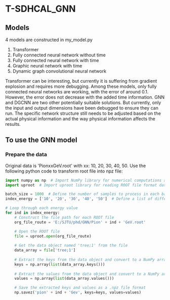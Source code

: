 # T-SDHCAL_GNN

## Models
4 models are constructed in my_model.py

1. Transformer
2. Fully connected neural network without time
3. Fully connected neural network with time
4. Graphic neural network with time
5. Dynamic graph convolutional neural network

Transformer can be interesting, but currently it is suffering from gradient explosion and requires more debugging.
Among these models, only fully connected neural networks are working, with the error of around 0.1. However, the error does not decrease with the added time information.
GNN and DGCNN are two other potentially suitable solutions. But currently, only the input and output dimensions have been debugged to ensure they can run. The specific network structure still needs to be adjusted based on the actual physical information and the way physical information affects the results.

## To use the GNN model
### Prepare the data
Original data is 'PionxxGeV.root' with xx: 10, 20, 30, 40, 50.
Use the following python code to transform root file into npz file:
```python
import numpy as np  # Import NumPy library for numerical computations and array operations
import uproot  # Import uproot library for reading ROOT file format data

batch_size = 1000  # Define the number of samples to process in each batch (not used in this code)
index_energy = ['10', '20', '30', '40', '50']  # Define a list of different energy values

# Loop through each energy value
for ind in index_energy:
    # Construct the file path for each ROOT file
    org_file_route = 'E:/SJTU/phd/GNN/Pion' + ind + 'GeV.root'

    # Open the ROOT file
    file = uproot.open(org_file_route)
    
    # Get the data object named 'tree;1' from the file
    data_array = file['tree;1']
    
    # Extract the keys from the data object and convert to a NumPy array
    keys = np.array(list(data_array.keys()))
    
    # Extract the values from the data object and convert to a NumPy array
    values = np.array(list(data_array.values()))

    # Save the extracted keys and values as a .npz file format
    np.savez('pion' + ind + 'Gev', keys=keys, values=values)
